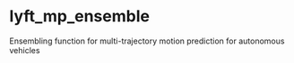# lyft_mp_ensemble
Ensembling function for multi-trajectory motion prediction for autonomous vehicles
